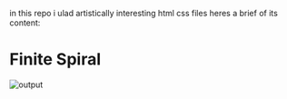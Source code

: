 in this repo i ulad artistically interesting html css files 
heres a brief of its content:

# Finite Spiral
![output](https://github.com/user-attachments/assets/c79fc1d0-4d92-4250-93b4-9ad000f45462)

